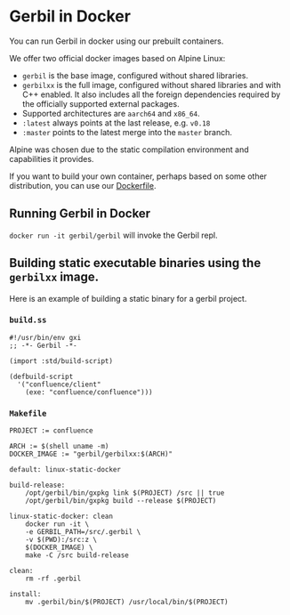 # Gerbil in Docker

You can run Gerbil in docker using our prebuilt containers.

We offer two official docker images based on Alpine Linux:
- `gerbil` is the base image, configured  without shared libraries.
- `gerbilxx` is the full image, configured without shared libraries and with C++ enabled.
  It also includes all the foreign dependencies required by the officially supported
  external packages.
- Supported architectures are `aarch64` and `x86_64`.
- `:latest` always points at the last release, e.g. `v0.18`
- `:master` points to the latest merge into the `master` branch.

Alpine was chosen due to the static compilation environment and capabilities it provides.

If you want to build your own container, perhaps based on some other
distribution, you can use our
[Dockerfile](https://github.com/mighty-gerbils/gerbil/tree/master/docker/Dockerfile).

## Running Gerbil in Docker

`docker run -it gerbil/gerbil` will invoke the Gerbil repl.

## Building static executable binaries using the `gerbilxx` image.

Here is an example of building a static binary for a gerbil project.

### `build.ss`
```
#!/usr/bin/env gxi
;; -*- Gerbil -*-

(import :std/build-script)

(defbuild-script
  '("confluence/client"
    (exe: "confluence/confluence")))
```

### `Makefile`
```
PROJECT := confluence

ARCH := $(shell uname -m)
DOCKER_IMAGE := "gerbil/gerbilxx:$(ARCH)"

default: linux-static-docker

build-release:
	/opt/gerbil/bin/gxpkg link $(PROJECT) /src || true
	/opt/gerbil/bin/gxpkg build --release $(PROJECT)

linux-static-docker: clean
	docker run -it \
	-e GERBIL_PATH=/src/.gerbil \
	-v $(PWD):/src:z \
	$(DOCKER_IMAGE) \
	make -C /src build-release

clean:
	rm -rf .gerbil

install:
	mv .gerbil/bin/$(PROJECT) /usr/local/bin/$(PROJECT)
```
